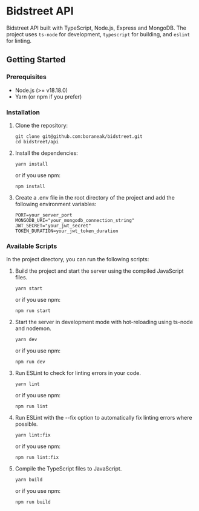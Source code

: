 # Bidstreet API

Bidstreet API built with TypeScript, Node.js, Express and MongoDB. The project uses `ts-node` for development, `typescript` for building, and `eslint` for linting.

## Getting Started

### Prerequisites

- Node.js (>= v18.18.0)
- Yarn (or npm if you prefer)

### Installation

1. Clone the repository:
   ```
   git clone git@github.com:boraneak/bidstreet.git
   cd bidstreet/api
   ```
2. Install the dependencies:

   ```
   yarn install
   ```
   or if you use npm:
   ```
   npm install
   ```
3. Create a .env file in the root directory of the project and add the following environment variables:
   ```
   PORT=your_server_port
   MONGODB_URI="your_mongodb_connection_string"
   JWT_SECRET="your_jwt_secret"
   TOKEN_DURATION=your_jwt_token_duration
   ```

### Available Scripts

In the project directory, you can run the following scripts:

1. Build the project and start the server using the compiled JavaScript files.

      ```
      yarn start
      ```
      or if you use npm:
      ```
      npm run start
      ```

2. Start the server in development mode with hot-reloading using ts-node and nodemon.

      ```
      yarn dev
      ```
      or if you use npm:
      ```
      npm run dev
      ```

3. Run ESLint to check for linting errors in your code.

      ```
      yarn lint
      ```
      or if you use npm:
      ```
      npm run lint
      ```

4. Run ESLint with the --fix option to automatically fix linting errors where possible.

      ```
      yarn lint:fix
      ```
      or if you use npm:
      ```
      npm run lint:fix
      ```

5. Compile the TypeScript files to JavaScript.

      ```
      yarn build
      ```
      or if you use npm:
      ```
      npm run build
      ```
